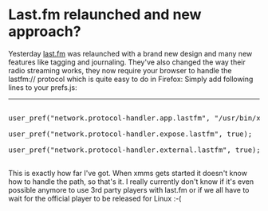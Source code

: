 # Last.fm relaunched and new approach?

Yesterday <a href="http://last.fm">last.fm</a> was relaunched with a brand new design and many new features like tagging and journaling. They've also changed the way their radio streaming works, they now require your browser to handle the lastfm:// protocol which is quite easy to do in Firefox: Simply add following lines to your prefs.js:

-------------------------------



<pre class="code">

user_pref("network.protocol-handler.app.lastfm", "/usr/bin/xmms");

user_pref("network.protocol-handler.expose.lastfm", true);

user_pref("network.protocol-handler.external.lastfm", true);

</pre>



This is exactly how far I've got. When xmms gets started it doesn't know how to handle the path, so that's it. I really currently don't know if it's even possible anymore to use 3rd party players with last.fm or if we all have to wait for the official player to be released for Linux :-(
